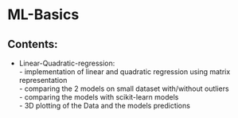 # ML-Basics
## Contents:
* Linear-Quadratic-regression:  
	  - implementation of linear and quadratic regression using matrix representation  
	  - comparing the 2 models on small dataset with/without outliers  
  	  - comparing the models with scikit-learn models  
  	  - 3D plotting of the Data and the models predictions  
